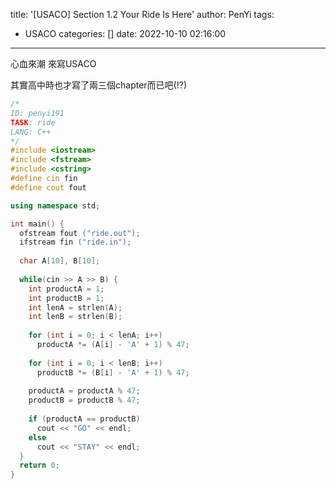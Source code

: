 title: '[USACO] Section 1.2 Your Ride Is Here'
author: PenYi
tags:
  - USACO
categories: []
date: 2022-10-10 02:16:00
---
心血來潮
來寫USACO

其實高中時也才寫了兩三個chapter而已吧(!?)


```C++
/*
ID: penyi191
TASK: ride
LANG: C++
*/
#include <iostream>
#include <fstream>
#include <cstring>
#define cin fin
#define cout fout

using namespace std;

int main() {
  ofstream fout ("ride.out");
  ifstream fin ("ride.in");
  
  char A[10], B[10];
  
  while(cin >> A >> B) {
    int productA = 1;
    int productB = 1;
    int lenA = strlen(A);
    int lenB = strlen(B);
    
    for (int i = 0; i < lenA; i++) 
      productA *= (A[i] - 'A' + 1) % 47; 
    
    for (int i = 0; i < lenB; i++) 
      productB *= (B[i] - 'A' + 1) % 47; 
    
    productA = productA % 47;
    productB = productB % 47;
    
    if (productA == productB)
      cout << "GO" << endl;
    else
      cout << "STAY" << endl;
  }
  return 0;
}

```